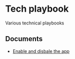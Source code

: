 # Tech playbook

Various technical playbooks

## Documents

- [Enable and disbale the app](./toggle-app.md)
